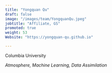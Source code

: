 ```yaml
---
title: "Yongquan Qu"
draft: false
image: "/images/team/YongquanQu.jpeg"
jobtitle: "Affiliate, GS"
promoted: true
weight: 53
Website: "https://yongquan-qu.github.io"

---
```



Columbia University

*Atmosphere, Machine Learning, Data Assimilation*
